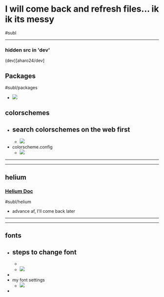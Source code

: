 # I will come back and refresh files... ik ik its messy

#subl 

---
### hidden src  in 'dev'
(dev)[aharo24/dev]

## Packages
#subl/packages

- ![](aharo24_2.png)


## colorschemes

- search colorschemes on the web first
	- 
	- ![](aharo24_3.png)
- colorscheme.config
	- ![](aharo24_4.png)



---
---

## helium

### **[Helium Doc](https://github.com/sschuhmann/Helium)**
#subl/helium

- advance af, I'll come back later


---
---

## fonts 

- steps to change font
	- 
	- 
	- ![](aharo24_7.png)
- 
- my font settings
	- ![](aharo24_8.png)
- 


